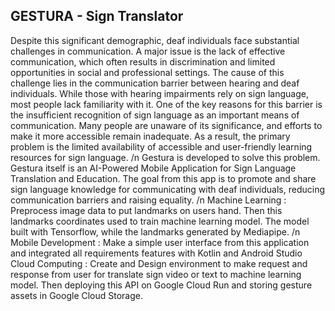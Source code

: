 ## GESTURA - Sign Translator

Despite this significant demographic, deaf individuals face substantial challenges in communication. A major issue is the lack of effective communication, which often results in discrimination and limited opportunities in social and professional settings. The cause of this challenge lies in the communication barrier between hearing and deaf individuals. While those with hearing impairments rely on sign language, most people lack familiarity with it. One of the key reasons for this barrier is the insufficient recognition of sign language as an important means of communication. Many people are unaware of its significance, and efforts to make it more accessible remain inadequate. As a result, the primary problem is the limited availability of accessible and user-friendly learning resources for sign language.
/n
Gestura is developed to solve this problem. Gestura itself is an AI-Powered Mobile Application for Sign Language Translation and Education. The goal from this app is to promote and share sign language knowledge for communicating with deaf individuals, reducing communication barriers and raising equality.
/n
Machine Learning : Preprocess image data to put landmarks on users hand. Then this landmarks coordinates used to train machine learning model. The model built with Tensorflow, while the landmarks generated by Mediapipe.
/n
Mobile Development : Make a simple user interface from this application and integrated all requirements features with Kotlin and Android Studio
Cloud Computing : Create and Design environment to make request and response from user for translate sign video or text to machine learning model. Then deploying this API on Google Cloud Run and storing gesture assets in Google Cloud Storage.





<!--

**Here are some ideas to get you started:**

🙋‍♀️ A short introduction - what is your organization all about?
🌈 Contribution guidelines - how can the community get involved?
👩‍💻 Useful resources - where can the community find your docs? Is there anything else the community should know?
🍿 Fun facts - what does your team eat for breakfast?
🧙 Remember, you can do mighty things with the power of [Markdown](https://docs.github.com/github/writing-on-github/getting-started-with-writing-and-formatting-on-github/basic-writing-and-formatting-syntax)
-->
